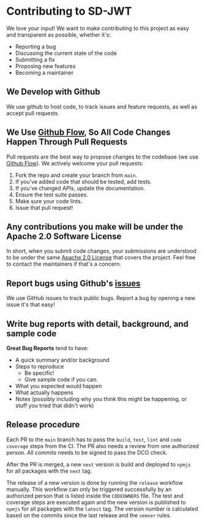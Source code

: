 # Contributing to SD-JWT

We love your input! We want to make contributing to this project as easy and transparent as possible, whether it's:

- Reporting a bug
- Discussing the current state of the code
- Submitting a fix
- Proposing new features
- Becoming a maintainer

## We Develop with Github

We use github to host code, to track issues and feature requests, as well as accept pull requests.

## We Use [Github Flow](https://guides.github.com/introduction/flow/index.html), So All Code Changes Happen Through Pull Requests

Pull requests are the best way to propose changes to the codebase (we use [Github Flow](https://guides.github.com/introduction/flow/index.html)). We actively welcome your pull requests:

1. Fork the repo and create your branch from `main`.
2. If you've added code that should be tested, add tests.
3. If you've changed APIs, update the documentation.
4. Ensure the test suite passes.
5. Make sure your code lints.
6. Issue that pull request!

## Any contributions you make will be under the Apache 2.0 Software License

In short, when you submit code changes, your submissions are understood to be under the same [Apache 2.0 License](http://www.apache.org/licenses/) that covers the project. Feel free to contact the maintainers if that's a concern.

## Report bugs using Github's [issues](https://github.com/openwallet-foundation-labs/sd-jwt-js/issues)

We use GitHub issues to track public bugs. Report a bug by opening a new issue it's that easy!

## Write bug reports with detail, background, and sample code

**Great Bug Reports** tend to have:

- A quick summary and/or background
- Steps to reproduce
  - Be specific!
  - Give sample code if you can.
- What you expected would happen
- What actually happens
- Notes (possibly including why you think this might be happening, or stuff you tried that didn't work)

## Release procedure

Each PR to the `main` branch has to pass the `build`, `test`, `lint` and `code coverage` steps from the CI. The PR also needs a review from one authorized person.
All commits needs to be signed to pass the DCO check.

After the PR is merged, a new `next` version is build and deployed to `npmjs` for all packages with the `next` tag.

The release of a new version is done by running the `release` workflow manually. This workflow can only be triggered successfully by an authorized person that is listed inside the `CODEOWNERS` file. The test and coverage steps are executed again and the new version is published to `npmjs` for all packages with the `latest` tag. The version number is calculated based on the commits since the last release and the `semver` rules.